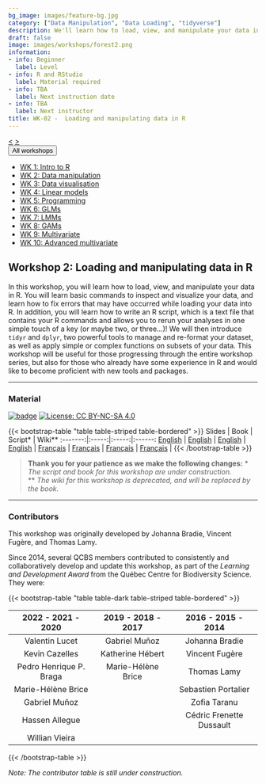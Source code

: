 ```yaml
---
bg_image: images/feature-bg.jpg
category: ["Data Manipulation", "Data Loading", "tidyverse"]
description: We'll learn how to load, view, and manipulate your data in R!
draft: false
image: images/workshops/forest2.png
information:
- info: Beginner
  label: Level
- info: R and RStudio
  label: Material required
- info: TBA
  label: Next instruction date
- info: TBA
  label: Next instructor
title: WK-02 -  Loading and manipulating data in R
---
```

<div class="btn-group" role="group" aria-label="...">
  <a href="https://qcbsrworkshops.github.io/workshops/r-workshop-01/" button type="button" class="btn btn-default"><</button></a>
  <a href="https://qcbsrworkshops.github.io/workshops/r-workshop-03/"button type="button" class="btn btn-default">></button></a>

  <div class="btn-group" role="group">
    <button type="button" class="btn btn-default dropdown-toggle" data-toggle="dropdown" aria-haspopup="true" aria-expanded="false">
      All workshops
      <span class="caret"></span>
    </button>
    <ul class="dropdown-menu">
      <li><a href="https://qcbsrworkshops.github.io/workshops/r-workshop-01/">WK 1: Intro to R</a></li>
      <li><a href="https://qcbsrworkshops.github.io/workshops/r-workshop-02/">WK 2: Data manipulation</a></li>
      <li><a href="https://qcbsrworkshops.github.io/workshops/r-workshop-03/">WK 3: Data visualisation</a></li>
      <li><a href="https://qcbsrworkshops.github.io/workshops/r-workshop-04/">WK 4: Linear models</a></li>
      <li><a href="https://qcbsrworkshops.github.io/workshops/r-workshop-05/">WK 5: Programming</a></li>
      <li><a href="https://qcbsrworkshops.github.io/workshops/r-workshop-06/">WK 6: GLMs</a></li>
      <li><a href="https://qcbsrworkshops.github.io/workshops/r-workshop-07/">WK 7: LMMs</a></li>
      <li><a href="https://qcbsrworkshops.github.io/workshops/r-workshop-08/">WK 8: GAMs</a></li>
      <li><a href="https://qcbsrworkshops.github.io/workshops/r-workshop-09/">WK 9: Multivariate</a></li>
      <li><a href="https://qcbsrworkshops.github.io/workshops/r-workshop-10/">WK 10: Advanced multivariate</a></li>
    </ul>
  </div>
</div>

## Workshop 2: Loading and manipulating data in R

In this workshop, you will learn how to load, view, and manipulate your data in
R. You will learn basic commands to inspect and visualize your data, and learn
how to fix errors that may have occurred while loading your data into R. In
addition, you will learn how to write an R script, which is a text file that
contains your R commands and allows you to rerun your analyses in one simple
touch of a key (or maybe two, or three…)! We will then introduce `tidyr` and
`dplyr`, two powerful tools to manage and re-format your dataset, as well as
apply simple or complex functions on subsets of your data. This workshop will be
useful for those progressing through the entire workshop series, but also for
those who already have some experience in R and would like to become proficient
with new tools and packages.

----

### Material

[![badge](https://img.shields.io/static/v1?style=flat&label=Workshop&message=02&color=blue&logo=github)](https://github.com/QCBSRworkshops/workshop02) [![License: CC BY-NC-SA 4.0](https://img.shields.io/badge/License-CC%20BY--NC--SA%204.0-orange.svg)](https://creativecommons.org/licenses/by-nc-sa/4.0/)

{{< bootstrap-table "table table-striped table-bordered" >}}
 Slides | Book | Script* | Wiki**
:-------:|:-----:|:-----:|:------:
<a href="https://qcbsrworkshops.github.io/workshop02/pres-en/workshop02-pres-en.html" button type="button" class="btn btn-default">English</button></a> | <a href="https://qcbsrworkshops.github.io/workshop02/book-en/index.html" button type="button" class="btn btn-default">English</button></a> | <a href="https://qcbsrworkshops.github.io/workshop02/book-en/workshop02-script-en.R" button type="button" class="btn btn-default">English</button></a> | <a href="https://wiki.qcbs.ca/r_workshop2" button type="button" class="btn btn-default">English</button></a> |
<a href="https://qcbsrworkshops.github.io/workshop02/pres-fr/workshop02-pres-fr.html" button type="button" class="btn btn-default">Français</button></a> | <a href="https://qcbsrworkshops.github.io/workshop02/book-fr/index.html" button type="button" class="btn btn-default">Français</button></a> | <a href="https://qcbsrworkshops.github.io/workshop02/book-fr/workshop02-script-fr.R" button type="button" class="btn btn-default">Français</button></a> | <a href="https://wiki.qcbs.ca/r_atelier2" button type="button" class="btn btn-default">Français</button></a> |
{{< /bootstrap-table >}}


> **Thank you for your patience as we make the following changes:**
> \* *The script and book for this workshop are under construction.* <br>
> \*\* *The wiki for this workshop is deprecated, and will be replaced by the book.*

----


### Contributors

This workshop was originally developed by Johanna Bradie, Vincent Fugère, and Thomas Lamy.

Since 2014, several QCBS members contributed to consistently and collaboratively develop and update this workshop, as part of the *Learning and Development Award* from the Québec Centre for Biodiversity Science. They were:

{{< bootstrap-table "table table-dark table-striped table-bordered" >}}

|      2022 - 2021 - 2020     |      2019 - 2018 - 2017     |      2016 - 2015 - 2014      |
|:---------------------------:|:---------------------------:|:----------------------------:|
| Valentin Lucet | Gabriel Muñoz | Johanna Bradie |
| Kevin Cazelles | Katherine Hébert | Vincent Fugère |
| Pedro Henrique P. Braga | Marie-Hélène Brice | Thomas Lamy |
| Marie-Hélène Brice |  | Sebastien Portalier |
| Gabriel Muñoz |  | Zofia Taranu |
| Hassen Allegue |  | Cédric Frenette Dussault |
| Willian Vieira |  | |

{{< /bootstrap-table >}}

*Note: The contributor table is still under construction.*
